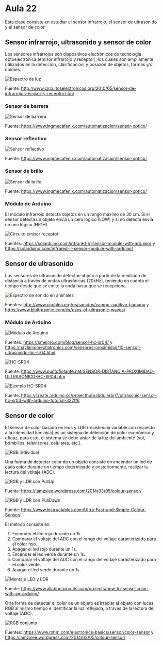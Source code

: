 <h1>Aula 22</h1>

Esta clase consiste en estudiar el sensor infrarrojo, el sensor de ultrasonido y el sensor de color.

<h2>Sensor infrarrojo, ultrasonido y sensor de color</h2>

Los sensores infrarrojos son dispositivos electrónicos de tecnología optoelectrónica (emisor infrarrojo y receptor), los cuales son ampliamente utilizados en la detección, clasificación, y posición de objetos, formas y/o colores.

![Espectro de luz](Imagenes/image.png)

Fuente: http://www.circuitoselectronicos.org/2010/05/sensor-de-infrarrojos-emisor-y-receptor.html

<h3>Sensor de barrera</h3>

![Sensor de barrera](Imagenes/image-1.png)

Fuente: https://www.ingmecafenix.com/automatizacion/sensor-optico/

<h3>Sensor reflectivo</h3>

![Sensor reflectivo](Imagenes/image-2.png)

Fuente: https://www.ingmecafenix.com/automatizacion/sensor-optico/

<h3>Sensor de brillo</h3>

![Sensor de brillo](Imagenes/image-3.png)

Fuente: https://www.ingmecafenix.com/automatizacion/sensor-optico/

<h3>Módulo de Arduino</h3>

El módulo infrarrojo detecta objetos en un rango máximo de 30 cm. Si el sensor detecta un objeto envía un cero lógico (LOW) y si no detecta envía un uno lógico (HIGH). 

![Circuito emisor receptor](Imagenes/image-10.png)

Fuentes: https://solarduino.com/infrared-ir-sensor-module-with-arduino/ y https://solarduino.com/infrared-ir-sensor-module-with-arduino/

<h2>Sensor de ultrasonido</h2>

Los sensores de ultrasonido detectan objeto a partir de la medición de distancia a través de ondas ultrasónicas (20kHz), teniendo en cuenta el tiempo desde que se emite la onda hasta que se recepciona.

![Espectro de sonido en animales](Imagenes/image-9.png)

Fuentes: http://www.cochlea.org/es/sonidos/campo-auditivo-humano y https://www.bjultrasonic.com/es/uses-of-ultrasonic-waves/

<h3>Módulo de Arduino</h3>

![Módulo de Arduino](Imagenes/image-8.png)

Fuentes: https://smelpro.com/blog/sensor-hc-sr04/ y https://naylampmechatronics.com/sensores-proximidad/10-sensor-ultrasonido-hc-sr04.html

![HC-SR04](Imagenes/image-4.png)

Fuente: https://www.puntoflotante.net/SENSOR-DISTANCIA-PROXIMIDAD-ULTRASONICO-HC-SR04.htm

![Ejemplo HC-SR04](Imagenes/image-5.png)

Fuente: https://create.arduino.cc/projecthub/abdularbi17/ultrasonic-sensor-hc-sr04-with-arduino-tutorial-327ff6

<h2>Sensor de color</h2>

El sensor de color basado en leds y LDR (resistencia variable con respecto a la intensidad lumínica) es un sistema de detección de color económico y eficaz, para esto, el sistema se debe aislar de la luz del ambiente (sol, bombillos, televisores, celulares, etc.). 

![RGB individual](Imagenes/image-6.png)

Una forma de detectar color de un objeto consiste en encender un led de cada color durante un tiempo determinado y posteriormente, realizar la lectura del voltaje (ADC).

![RGB y LDR con PullUp](Imagenes/image-7.png)

Fuente: https://iamzxlee.wordpress.com/2014/03/05/colour-sensor/

![RGB y LDR con PullDown](Imagenes/image-11.png)

Fuente: https://www.instructables.com/Ultra-Fast-and-Simple-Colour-Sensor/

El método consiste en:
1. Encender el led rojo durante un 1s.
2. Comparar el voltaje del ADC con el rango del voltaje caracterizado para el color rojo.
3. Apagar el led rojo durante un 1s.
4. Encender el led verde durante un 1s.
5. Comparar el voltaje del ADC con el rango del voltaje caracterizado para el color verde.
6. Apagar el led verde durante un 1s.

![Montaje LED y LDR](Imagenes/image-12.png)

Fuente: https://www.allaboutcircuits.com/projects/how-to-sense-color-with-an-arduino/

Otra forma de detectar el color de un objeto es irradiar el objeto con luces RGB al mismo tiempo e identificar la luz reflejada, a través de la lectura del voltaje (ADC).

![RGB conjunto](Imagenes/image-13.png)

Fuentes: https://www.rohm.com/electronics-basics/sensor/color-sensor y https://iamzxlee.wordpress.com/2014/03/05/colour-sensor/
